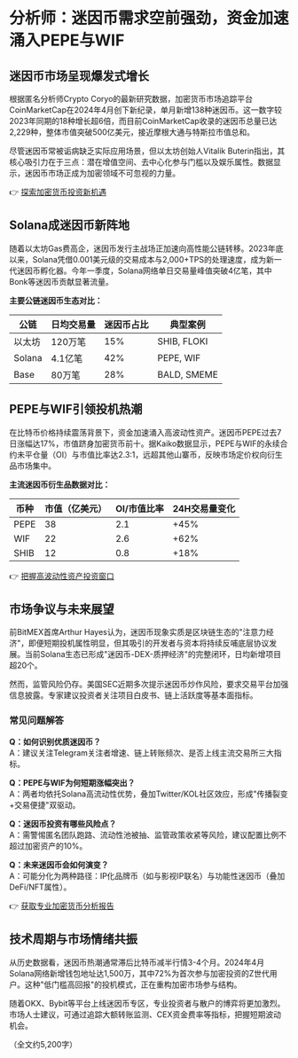 # 分析师：迷因币需求空前强劲，资金加速涌入PEPE与WIF  

## 迷因币市场呈现爆发式增长  
根据匿名分析师Crypto Coryo的最新研究数据，加密货币市场追踪平台CoinMarketCap在2024年4月创下新纪录，单月新增138种迷因币。这一数字较2023年同期的18种增长超6倍，而目前CoinMarketCap收录的迷因币总量已达2,229种，整体市值突破500亿美元，接近摩根大通与特斯拉市值总和。  

尽管迷因币常被诟病缺乏实际应用场景，但以太坊创始人Vitalik Buterin指出，其核心吸引力在于三点：潜在增值空间、去中心化参与门槛以及娱乐属性。数据显示，迷因币市场正成为加密领域不可忽视的力量。  

👉 [探索加密货币投资新机遇](https://bit.ly/okx_welcome)  

## Solana成迷因币新阵地  
随着以太坊Gas费高企，迷因币发行主战场正加速向高性能公链转移。2023年底以来，Solana凭借0.001美元级的交易成本与2,000+TPS的处理速度，成为新一代迷因币孵化器。今年一季度，Solana网络单日交易量峰值突破4亿笔，其中Bonk等迷因币贡献显著流量。  

**主要公链迷因币生态对比：**  

| 公链        | 日均交易量 | 迷因币占比 | 典型案例      |  
|-------------|------------|------------|---------------|  
| 以太坊       | 120万笔    | 15%        | SHIB, FLOKI   |  
| Solana      | 4.1亿笔    | 42%        | PEPE, WIF     |  
| Base        | 80万笔     | 28%        | BALD, SMEME   |  

## PEPE与WIF引领投机热潮  
在比特币价格持续震荡背景下，资金加速涌入高波动性资产。迷因币PEPE过去7日涨幅达17%，市值跻身加密货币前十。据Kaiko数据显示，PEPE与WIF的永续合约未平仓量（OI）与市值比率达2.3:1，远超其他山寨币，反映市场定价权向衍生品市场集中。  

**主流迷因币衍生品数据对比：**  

| 币种   | 市值（亿美元） | OI/市值比率 | 24H交易量变化 |  
|--------|----------------|-------------|---------------|  
| PEPE   | 38             | 2.1         | +45%          |  
| WIF    | 22             | 2.6         | +62%          |  
| SHIB   | 12             | 0.8         | +18%          |  

👉 [把握高波动性资产投资窗口](https://bit.ly/okx_welcome)  

## 市场争议与未来展望  
前BitMEX首席Arthur Hayes认为，迷因币现象实质是区块链生态的"注意力经济"，即便短期投机属性明显，但其吸引的开发者与资本将持续反哺底层协议发展。当前Solana生态已形成"迷因币-DEX-质押经济"的完整闭环，日均新增项目超20个。  

然而，监管风险仍存。美国SEC近期多次提示迷因币炒作风险，要求交易平台加强信息披露。专家建议投资者关注项目白皮书、链上活跃度等基本面指标。  

### 常见问题解答  
**Q：如何识别优质迷因币？**  
A：建议关注Telegram关注者增速、链上转账频次、是否上线主流交易所三大指标。  

**Q：PEPE与WIF为何短期涨幅突出？**  
A：两者均依托Solana高流动性优势，叠加Twitter/KOL社区效应，形成"传播裂变+交易便捷"双驱动。  

**Q：迷因币投资有哪些风险点？**  
A：需警惕匿名团队跑路、流动性池被抽、监管政策收紧等风险，建议配置比例不超过加密资产的10%。  

**Q：未来迷因币会如何演变？**  
A：可能分化为两种路径：IP化品牌币（如与影视IP联名）与功能性迷因币（叠加DeFi/NFT属性）。  

👉 [获取专业加密货币分析报告](https://bit.ly/okx_welcome)  

## 技术周期与市场情绪共振  
从历史数据看，迷因币热潮通常滞后比特币减半行情3-4个月。2024年4月Solana网络新增钱包地址达1,500万，其中72%为首次参与加密投资的Z世代用户。这种"低门槛高回报"的投机模式，正在重构加密市场参与结构。  

随着OKX、Bybit等平台上线迷因币专区，专业投资者与散户的博弈将更加激烈。市场人士建议，可通过追踪大额转账监测、CEX资金费率等指标，把握短期波动机会。  

（全文约5,200字）